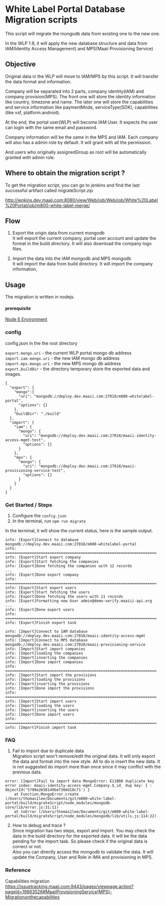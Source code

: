 # White Label Portal Database Migration scripts

This script will migrate the mongodb data from existing one to the new one.

In the WLP 1.9, it will apply the new database structure and data from IAM(Identity Access Management) and MPS(Maaii Provisioning Service)

## Objective
Original data in the WLP will move to IAM/MPS by this script.
It will transfer the data format and information.

Company will be separated into 2 parts, company identity(IAM) and company provision(MPS). The front one will store the identity information like country, timezone and name. The later one will store the capabilities and service information like paymentMode, serviceType(SDK), capabilities (like vsf, platform.android).

At the end, the portal user(WLP) will become IAM User. It expects the user can login with the same email and password.

Company information will be the same in the MPS and IAM. Each company will also has a admin role by default. It will grant with all the permission.

And users who originally assignedGroup as root will be automatically granted with admin role.

## Where to obtain the migration script ?

To get the migration script, you can go to jenkins and find the last successful artifact called migrateScript.zip
	
http://jenkins.dev.maaii.com:8080/view/Web/job/Web/job/White%20Label%20Portal/job/m800-white-label-merge/

## Flow

1. Export the origin data from current mongodb   
It will export the current company, portal user account and update the format in the build directory. It will also download the company logo files.

2. Import the data into the IAM mongodb and MPS mongodb  
It will import the data from build directory. It will import the company information,


## Usage
The migration is written in nodejs.

#### prerequisite

[Node 6 Environment](https://nodejs.org/en/download/)

### config
config.json in the the root directory

`export.mongo.uri` - the current WLP portal mongo db address  
`import.iam.mongo.uri` - the new IAM mongo db address  
`import.mps.mongo.uri` - the new MPS mongo db address  
`export.buildDir` - the directory temporary store the exported data and images.  

```
{
  "export": {
    "mongo":{
      "uri": "mongodb://deploy.dev.maaii.com:27018/m800-whitelabel-portal",
      "options": {}
    },
    "buildDir": "./build"
  },
  "import": {
    "iam": {
      "mongo": {
        "uri": "mongodb://deploy.dev.maaii.com:27018/maaii-identity-access-mgmt-test",
        "options": {}
      }
    },
    "mps": {
      "mongo": {
        "uri": "mongodb://deploy.dev.maaii.com:27018/maaii-provisioning-service-test",
        "options": {}
      }
    }
  }
}
```

### Get Started / Steps

1. Configure the `config.json`
2. In the terminal, run `npm run migrate`

In the terminal, it will show the current status, here is the sample output.

```
info: [Export]Connect to database mongodb://deploy.dev.maaii.com:27018/m800-whitelabel-portal
info: ====================================================================
info: [Export]Start export company
info: [Export]Start fetching the companies
info: [Export]Done fetching the companies with 12 records
...
info: [Export]Done export company
info: ====================================================================
info: [Export]Start export users
info: [Export]Start fetching the users
info: [Export]Done fetching the users with 11 records
info: [Export]Formatting new User admin@demo-verify.maaiii-api.org
...
info: [Export]Done export users
info: ====================================================================
info: [Export]Finish export task

info: [Import]Connect to IAM database mongodb://deploy.dev.maaii.com:27018/maaii-identity-access-mgmt
info: [Import]Connect to MPS database mongodb://deploy.dev.maaii.com:27018/maaii-provisioning-service
info: [Import]Start import companies
info: [Import]loading the companies
info: [Import]inserting the companies
info: [Import]Done import companies
info: ====================================================================
info: [Import]Start import the provisions
info: [Import]loading the provisions
info: [Import]inserting the provisions
info: [Import]Done import the provisions
info: ====================================================================
info: [Import]Start import users
info: [Import]loading the users
info: [Import]inserting the users
info: [Import]Done import users
info: ====================================================================
info: [Import]Finish import task
```

### FAQ

1. Fail to import due to duplicate data  
Migration script won't remove/edit the original data. It will only export the data and format into the new style. All to do is insert the new data. It is not suggested do import more than once since it may conflict with the previous data.
```
error: [Import]Fail to import data MongoError: E11000 duplicate key error index: maaii-identity-access-mgmt.Company.$_id_ dup key: { : ObjectId('5799e2b58149bef30dd10c71') }
    at Function.MongoError.create (/Users/thomas1lee/Documents/git/m800-white-label-portal/build/migrateScript/node_modules/mongodb-core/lib/error.js:31:11)
    at toError (/Users/thomas1lee/Documents/git/m800-white-label-portal/build/migrateScript/node_modules/mongodb/lib/utils.js:114:22)
```

2. How to debug and trace ?  
Since migration has two steps, export and import. You may check the data in the build directory for the exported data. It will be the data pending for the import task. So please check if the original data is correct or not.  
Also you can directly access the mongodb to validate the data. It will update the Company, User and Role in IMA and provisioning in MPS.

### Reference
Capabilities migration https://issuetracking.maaii.com:9443/pages/viewpage.action?pageId=19663526#MaaiiProvisioningService(MPS)-Migrationonthecapabilities
